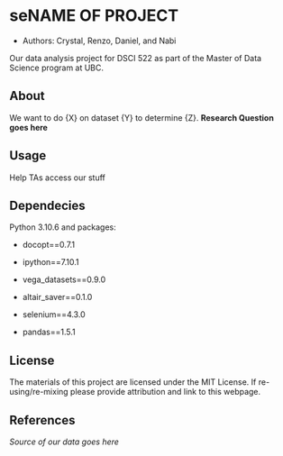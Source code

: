 # seNAME OF PROJECT

-   Authors: Crystal, Renzo, Daniel, and Nabi

Our data analysis project for DSCI 522 as part of the Master of Data Science program at UBC.

## About

We want to do {X} on dataset {Y} to determine {Z}. **Research Question goes here**

## Usage

Help TAs access our stuff

## Dependecies

Python 3.10.6 and packages:

-   docopt==0.7.1

-   ipython==7.10.1

-   vega_datasets==0.9.0

-   altair_saver==0.1.0

-   selenium==4.3.0

-   pandas==1.5.1

## License

The materials of this project are licensed under the MIT License. If re-using/re-mixing please provide attribution and link to this webpage.

## References

*Source of our data goes here*
